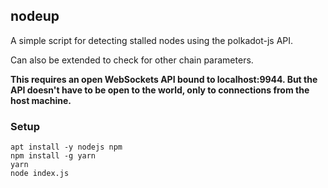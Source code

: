 ## nodeup

A simple script for detecting stalled nodes using the polkadot-js API.

Can also be extended to check for other chain parameters.

**This requires an open WebSockets API bound to localhost:9944.
But the API doesn't have to be open to the world, only to
connections from the host machine.**

### Setup

```
apt install -y nodejs npm
npm install -g yarn
yarn
node index.js
```
